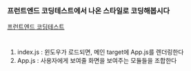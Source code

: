 ### 프런트엔드 코딩테스트에서 나온 스타일로 코딩해봅시다

[프런트엔드 코딩테스트](https://programmers.co.kr/skill_check_assignments/4)

#

1. index.js : 윈도우가 로드되면, 메인 target에 App.js를 렌더링한다
2. App.js : 사용자에게 보여줄 화면을 보여주는 모듈들을 조합한다
